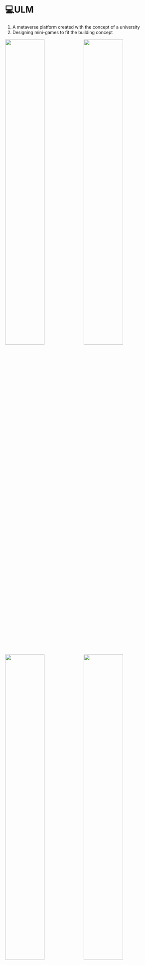 # 💻ULM
1. A metaverse platform created with the concept of a university
2. Designing mini-games to fit the building concept

<img width="50%" src="https://user-images.githubusercontent.com/81176789/201563225-d2c945be-41fb-49a6-9b86-a93eab64ec68.png"/><img width="50%" src="https://user-images.githubusercontent.com/81176789/201563301-c2828721-41c5-40fc-9be6-f0bd38351bbc.png"/>

<img width="50%" src="https://user-images.githubusercontent.com/81176789/201563411-bf780b9e-bb75-44a6-ab64-735138dfb0d2.png"/><img width="50%" src="https://user-images.githubusercontent.com/81176789/201572311-ec7b670a-d6be-4303-9df1-6674e1414536.jpg"/>




# 🔗 URL
[![Video Label](http://img.youtube.com/vi/7yTo96zf0bs?si=An341pt0vP3qJIPL&t=3/0.jpg)]


# ⚙️ Development Enviroment

✔️ OS : Windows 11<br/> 
✔️ Tool : Unity Engine 3D<br/> 
✔️ Version : 2021.3.8f1<br/> 
✔️ IDE : Visual Studio 2019<br/> 
✔️ Library : Photon PUN2 - 2.41, Photon Chat - 2.17, Photon Voice2 - 2.50<br/> 


<img src="https://img.shields.io/badge/C Sharp-239120?style=flat&logo=C Sharp&logoColor=white"/><img src="https://img.shields.io/badge/Unity3D-000000?style=flat&logo=Unity&logoColor=white"/>
